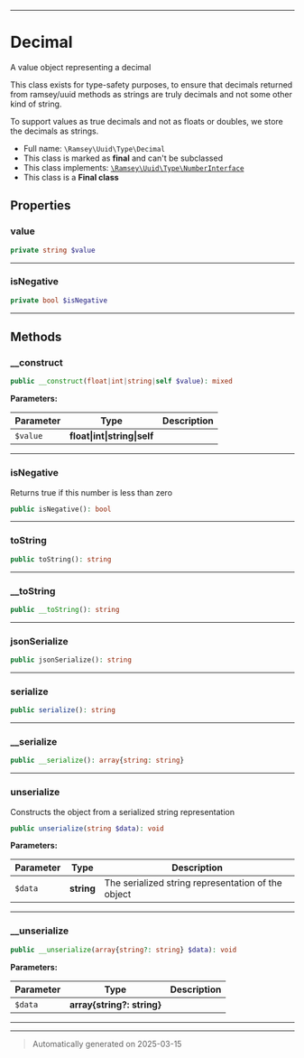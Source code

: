 ***

# Decimal

A value object representing a decimal

This class exists for type-safety purposes, to ensure that decimals
returned from ramsey/uuid methods as strings are truly decimals and not some
other kind of string.

To support values as true decimals and not as floats or doubles, we store the
decimals as strings.

* Full name: `\Ramsey\Uuid\Type\Decimal`
* This class is marked as **final** and can't be subclassed
* This class implements:
[`\Ramsey\Uuid\Type\NumberInterface`](./NumberInterface.md)
* This class is a **Final class**



## Properties


### value



```php
private string $value
```






***

### isNegative



```php
private bool $isNegative
```






***

## Methods


### __construct



```php
public __construct(float|int|string|self $value): mixed
```








**Parameters:**

| Parameter | Type | Description |
|-----------|------|-------------|
| `$value` | **float&#124;int&#124;string&#124;self** |  |





***

### isNegative

Returns true if this number is less than zero

```php
public isNegative(): bool
```












***

### toString



```php
public toString(): string
```












***

### __toString



```php
public __toString(): string
```












***

### jsonSerialize



```php
public jsonSerialize(): string
```












***

### serialize



```php
public serialize(): string
```












***

### __serialize



```php
public __serialize(): array{string: string}
```












***

### unserialize

Constructs the object from a serialized string representation

```php
public unserialize(string $data): void
```








**Parameters:**

| Parameter | Type | Description |
|-----------|------|-------------|
| `$data` | **string** | The serialized string representation of the object |





***

### __unserialize



```php
public __unserialize(array{string?: string} $data): void
```








**Parameters:**

| Parameter | Type | Description |
|-----------|------|-------------|
| `$data` | **array{string?: string}** |  |





***


***
> Automatically generated on 2025-03-15
